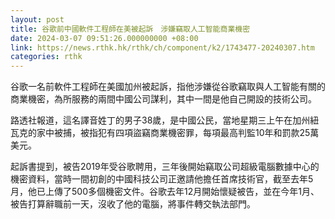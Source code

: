 ```yaml
---
layout: post
title: 谷歌前中國軟件工程師在美被起訴　涉嫌竊取人工智能商業機密
date: 2024-03-07 09:51:26.000000000 +08:00
link: https://news.rthk.hk/rthk/ch/component/k2/1743477-20240307.htm
categories: rthk
---
```


谷歌一名前軟件工程師在美國加州被起訴，指他涉嫌從谷歌竊取與人工智能有關的商業機密，為所服務的兩間中國公司謀利，其中一間是他自己開設的技術公司。

路透社報道，這名譯音姓丁的男子38歲，是中國公民，當地星期三上午在加州紐瓦克的家中被捕，被指犯有四項盜竊商業機密罪，每項最高判監10年和罰款25萬美元。

起訴書提到，被告2019年受谷歌聘用，三年後開始竊取公司超級電腦數據中心的機密資料，當時一間初創的中國科技公司正邀請他擔任首席技術官，截至去年5月，他已上傳了500多個機密文件。谷歌去年12月開始懷疑被告，並在今年1月、被告打算辭職前一天，沒收了他的電腦，將事件轉交執法部門。
